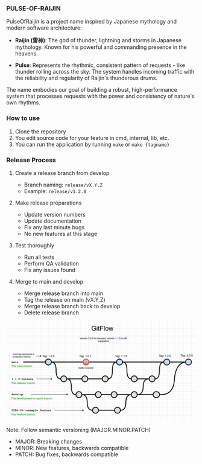 ### PULSE-OF-RAIJIN
PulseOfRaijin is a project name inspired by Japanese mythology and modern software architecture:

- **Raijin (雷神)**: The god of thunder, lightning and storms in Japanese mythology. Known for his powerful and commanding presence in the heavens.

- **Pulse**: Represents the rhythmic, consistent pattern of requests - like thunder rolling across the sky. The system handles incoming traffic with the reliability and regularity of Raijin's thunderous drums.

The name embodies our goal of building a robust, high-performance system that processes requests with the power and consistency of nature's own rhythms.

### How to use
1. Clone the repository     
2. You edit source code for your feature in cmd, internal, lib, etc.
3. You can run the application by running `make` or `make {tagname}`

### Release Process
1. Create a release branch from develop
   - Branch naming: `release/vX.Y.Z`
   - Example: `release/v1.2.0`

2. Make release preparations
   - Update version numbers
   - Update documentation
   - Fix any last minute bugs
   - No new features at this stage

3. Test thoroughly
   - Run all tests
   - Perform QA validation
   - Fix any issues found

4. Merge to main and develop
   - Merge release branch into main
   - Tag the release on main (vX.Y.Z)
   - Merge release branch back to develop
   - Delete release branch

![GitFlow Release Process](./GitFlow_Feature.png)

Note: Follow semantic versioning (MAJOR.MINOR.PATCH)
- MAJOR: Breaking changes
- MINOR: New features, backwards compatible
- PATCH: Bug fixes, backwards compatible

